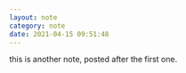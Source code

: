 ```yaml
---
layout: note
category: note
date: 2021-04-15 09:51:48
---
```


this is another note, posted after the first one.